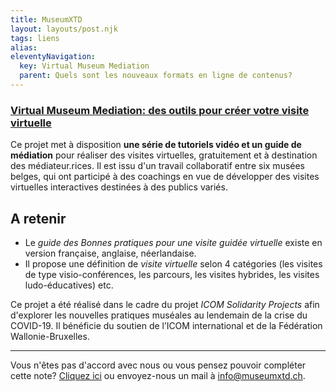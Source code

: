 ```yaml
---
title: MuseumXTD
layout: layouts/post.njk
tags: liens
alias: 
eleventyNavigation:
  key: Virtual Museum Mediation
  parent: Quels sont les nouveaux formats en ligne de contenus?
---
```

### [Virtual Museum Mediation: des outils pour créer votre visite virtuelle](https://www.brusselsmuseums.be/fr/professionnels/virtual-museum-mediation-des-outils-pour-creer-votre-visite-virtuelle)

Ce projet met à disposition **une série de tutoriels vidéo et un guide de médiation** pour réaliser des visites virtuelles, gratuitement et à destination des médiateur.rices. 
Il est issu d'un travail collaboratif entre six musées belges, qui ont participé à des coachings en vue de développer des visites virtuelles interactives destinées à des publics variés. 


## A retenir
- Le *guide des Bonnes pratiques pour une visite guidée virtuelle* existe en version française, anglaise, néerlandaise. 
- Il propose une définition de *visite virtuelle* selon 4 catégories (les visites de type visio-conférences, les parcours, les visites hybrides, les visites ludo-éducatives)
etc. 
  
Ce projet a été réalisé dans le cadre du projet *ICOM Solidarity Projects* afin d'explorer les nouvelles pratiques muséales au lendemain de la crise du COVID-19. Il bénéficie du soutien de l’ICOM international et de la Fédération Wallonie-Bruxelles.

--- 
Vous n'êtes pas d'accord avec nous ou vous pensez pouvoir compléter cette note? [Cliquez ici](https://6e13e580.sibforms.com/serve/MUIEAJex9Gqy_GXlFogQqcGyYVXOZFFX8aHrYfffBiqjakg6wRCQTSUlxrpSXVkD6QEDI5CcmfGJhrDrkka2x7JvV-3YTESgygGo3Kq7DH-XD64whZr_JzkZgiL5lqiCeG3yKwBPjHJ6fyObFfcWQmqXpGkXQ3Ah4sgQV2mUjiMQ2hUe8pnjyP1gOywBca-q4MvmvdSwfxEFpgHr) ou envoyez-nous un mail à [info@museumxtd.ch](mailto:info@museumxtd.ch).